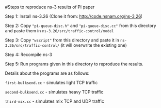 #Steps to reproduce ns-3 results of PI paper

Step 1: Install ns-3.26 (Clone it from: http://code.nsnam.org/ns-3.26)

Step 2: Copy `"pi-queue-disc.h"` and `"pi-queue-disc.cc"` from this directory and paste them in `ns-3.26/src/traffic-control/model`

Step 3: Copy `"wscript"` from this directory and paste it in `ns-3.26/src/traffic-control/` (it will overwrite the existing one)

Step 4: Recompile ns-3

Step 5: Run programs given in this directory to reproduce the results.

Details about the programs are as follows:

`first-bulksend.cc` - simulates light TCP traffic

`second-bulksend.cc` - simulates heavy TCP traffic

`third-mix.cc` - simulates mix TCP and UDP traffic
